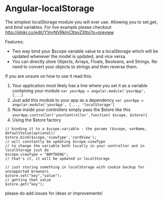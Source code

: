 Angular-localStorage
====================

The simplest localStorage module you will ever use. Allowing you to set,get, and *bind* variables. For live 
example please checkout http://plnkr.co/edit/Y1mrNVRkInCItqvZXtto?p=preview

Features:
* Two way bind your $scope variable value to a localStorage which will be updated whenever the model is updated, and vice versa.
* You can directly store Objects, Arrays, Floats, Booleans, and Strings. No need to convert your objects to strings and then reverse them. 

If you are unsure on how to use it read this:

1. Your application most likely has a line where you set it as a variable containing your module
`var yourApp = angular.module('yourApp', [...] `
2. Just add this module to your app as a dependency
`var yourApp = angular.module('yourApp', [..., 'localStorage'] `
3. Now inside your controllers simply pass the $store like this
`yourApp.controller('yourController',function( $scope, $store){`
4. Using the $store factory
  ```
  // binding it to a $scope.variable - the params ($scope, varName, defaultValue(optional))
  $store.bind($scope,'viewType','cardView');
  // will constantly be updating $scope.viewType
  // to change the variable both locally in your controller and in localStorage just do
  $scope.viewType = "ANYTHING";
  // that's it, it will be updated in localStorage

  // just storing something in localStorage with cookie backup for unsupported browsers
  $store.set("key","value");
  // getting that value
  $store.get("key");
  ```

please do add issues for ideas or improvements!

